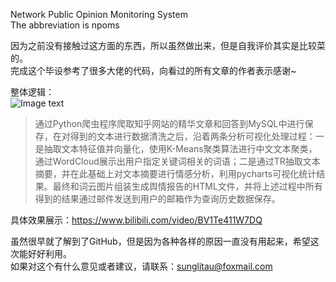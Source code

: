 Network Public Opinion Monitoring System  
The abbreviation is npoms  

因为之前没有接触过这方面的东西，所以虽然做出来，但是自我评价其实是比较菜的。  
完成这个毕设参考了很多大佬的代码，向看过的所有文章的作者表示感谢~  

整体逻辑：  
![Image text](https://i0.hdslb.com/bfs/album/11456ac71e5b39ec9f81eb3e8494bb04d94f2870.png@518w_1e_1c.png)
> 通过Python爬虫程序爬取知乎网站的精华文章和回答到MySQL中进行保存，在对得到的文本进行数据清洗之后，沿着两条分析可视化处理过程：一是抽取文本特征值并向量化，使用K-Means聚类算法进行中文文本聚类，通过WordCloud展示出用户指定关键词相关的词语；二是通过TR抽取文本摘要，并在此基础上对文本摘要进行情感分析，利用pycharts可视化统计结果。最终和词云图片组装生成舆情报告的HTML文件，并将上述过程中所有得到的结果通过邮件发送到用户的邮箱作为查询历史数据保存。  

具体效果展示：https://www.bilibili.com/video/BV1Te411W7DQ  

虽然很早就了解到了GitHub，但是因为各种各样的原因一直没有用起来，希望这次能好好利用。  
如果对这个有什么意见或者建议，请联系：sunglitau@foxmail.com
